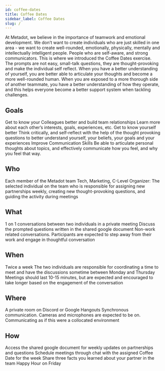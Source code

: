```yaml
---
id: coffee-dates
title: Coffee Dates
sidebar_label: Coffee Dates
slug: /
---
```


At Metadot, we believe in the importance of teamwork and emotional development. We don’t want to create individuals who are just skilled in one area - we want  to create well-rounded, emotionally, physically, mentally and intellectually intelligent people. People who are self-aware, and strong communicators. This is where we introduced the Coffee Dates exercise. The prompts are not easy, small-talk questions, they are thought-provoking and make the individual self reflect. When you have a better understanding of yourself, you are better able to articulate your thoughts and become a more well-rounded human. When you are exposed to a more thorough side of another teammate, you have a better understanding of how they operate, and this helps everyone become a better support system when tackling challenges.

## Goals

Get to know your Colleagues better and build team relationships
Learn more about each other’s interests, goals, experiences, etc.
Get to know yourself better
Think critically, and self-reflect with the help of the thought provoking questions to better understand yourself, your beliefs, your goals and your experiences
Improve Communication Skills
Be able to articulate personal thoughts about topics, and effectively communicate how you feel, and why you feel that way.  

## Who

Each member of the Metadot team
Tech, Marketing, C-Level
Organizer: The selected individual on the team who is responsible for assigning new partnerships weekly, creating new thought-provoking questions, and guiding the activity during meetings

## What

1 on 1 conversations between two individuals in a private meeting
Discuss the prompted questions written in the shared google document
Non-work related conversations. Participants are expected to step away from their work and engage in thoughtful conversation

## When

Twice a week
The two individuals are responsible for coordinating a time to meet and have the discussions sometime between Monday and Thursday
Meetings should last 10-15 minutes, but are expected and encouraged to take longer based on the engagement of the conversation

## Where

A private room on Discord or Google Hangouts
Synchronous communication. Cameras and microphones are expected to be on. Communicating as if this were a collocated environment

## How

Access the shared google document for weekly updates on partnerships and questions
Schedule meetings through chat with the assigned Coffee Date for the week
Share three facts you learned about your partner in the team Happy Hour on Friday
